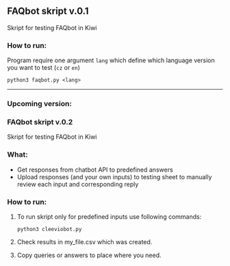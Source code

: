 ## FAQbot skript v.0.1
Skript for testing FAQbot in Kiwi

### How to run:

Program require one argument `lang` which define which language version you want to test (`cz` or `en`)

```commandline
python3 faqbot.py <lang>
```


-----------------
### Upcoming version:

### FAQbot skript v.0.2
Skript for testing FAQbot in Kiwi

### What:
- Get responses from chatbot API to predefined answers
- Upload responses (and your own inputs) to testing sheet to manually review each input and corresponding reply

### How to run:

1. To run skript only for predefined inputs use following commands:
    ```commandline
    python3 cleeviobot.py
    ```

2. Check results in my_file.csv which was created.
3. Copy queries or answers to place where you need.